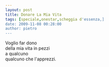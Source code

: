 ```yaml
---
layout: post
title: Donare La Mia Vita
tags: [speciale,onestar,scheggia d'essenza,]
date: 2009-11-08 00:28:00
author: pietro
---
```

Voglio far dono<br/>della mia vita in pezzi<br/>a qualcuno<br/>qualcuno che l'apprezzi.
